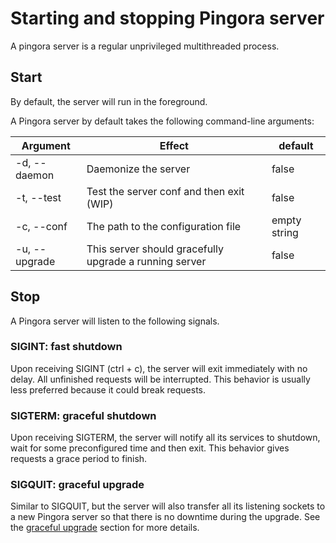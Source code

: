 # Starting and stopping Pingora server

A pingora server is a regular unprivileged multithreaded process.

## Start
By default, the server will run in the foreground.

A Pingora server by default takes the following command-line arguments:

| Argument      | Effect        | default|
| ------------- |-------------| ----|
| -d, --daemon | Daemonize the server | false |
| -t, --test | Test the server conf and then exit (WIP) | false |
| -c, --conf | The path to the configuration file | empty string |
| -u, --upgrade | This server should gracefully upgrade a running server | false |

## Stop
A Pingora server will listen to the following signals.

### SIGINT: fast shutdown
Upon receiving SIGINT (ctrl + c), the server will exit immediately with no delay. All unfinished requests will be interrupted. This behavior is usually less preferred because it could break requests.

### SIGTERM: graceful shutdown
Upon receiving SIGTERM, the server will notify all its services to shutdown, wait for some preconfigured time and then exit. This behavior gives requests a grace period to finish.

### SIGQUIT: graceful upgrade
Similar to SIGQUIT, but the server will also transfer all its listening sockets to a new Pingora server so that there is no downtime during the upgrade. See the [graceful upgrade](graceful.md) section for more details.
